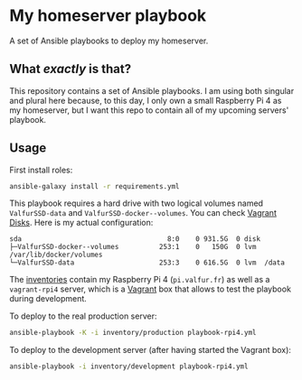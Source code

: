# My homeserver playbook

A set of Ansible playbooks to deploy my homeserver.

## What *exactly* is that?

This repository contains a set of Ansible playbooks. I am using both singular and plural here because, to this day, I only own a small Raspberry Pi 4 as my homeserver, but I want this repo to contain all of my upcoming servers' playbook.

## Usage

First install roles:

```sh
ansible-galaxy install -r requirements.yml
```

This playbook requires a hard drive with two logical volumes named `ValfurSSD-data` and `ValfurSSD-docker--volumes`. You can check [Vagrant Disks](https://developer.hashicorp.com/vagrant/docs/disks). Here is my actual configuration:

```
sda                                    8:0    0 931.5G  0 disk
├─ValfurSSD-docker--volumes          253:1    0   150G  0 lvm  /var/lib/docker/volumes
└─ValfurSSD-data                     253:3    0 616.5G  0 lvm  /data
```

The [inventories](https://docs.ansible.com/ansible/latest/inventory_guide/intro_inventory.html) contain my Raspberry Pi 4 (`pi.valfur.fr`) as well as a `vagrant-rpi4` server, which is a [Vagrant](https://www.vagrantup.com/) box that allows to test the playbook during development.

To deploy to the real production server:

```sh
ansible-playbook -K -i inventory/production playbook-rpi4.yml
```

To deploy to the development server (after having started the Vagrant box):

```sh
ansible-playbook -i inventory/development playbook-rpi4.yml
```
